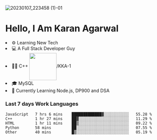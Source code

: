 ![20230107_223458 (1)-01](https://user-images.githubusercontent.com/85556603/212357966-4002f7aa-471b-4b3c-923d-f2b0d543cad5.jpeg)


<h1>Hello, I Am Karan Agarwal</h1>
<li>⚙ Learning New Tech</li>
<li>💻 A Full Stack Developer Guy</li>
<li>👨‍💻 C++ <img align="center" width="85" src="https://img.shields.io/badge/-LeetCode-FFA116?style=for-the-badge&logo=LeetCode&logoColor=black"/>/KKA-1</li> 
<li>🎓 MySQL 
<li>🙌 Currently Learning Node.js, DP900 and DSA</li>  
   
<h3>Last 7 days Work Languages </h3> 
     
<!--START_SECTION:waka-->

```text
JavaScript   7 hrs 6 mins    █████████████▓░░░░░░░░░░░   55.28 %
C++          1 hr 27 mins    ██▓░░░░░░░░░░░░░░░░░░░░░░   11.29 %
HTML         1 hr 11 mins    ██▒░░░░░░░░░░░░░░░░░░░░░░   09.22 %
Python       58 mins         ██░░░░░░░░░░░░░░░░░░░░░░░   07.55 %
Other        40 mins         █▒░░░░░░░░░░░░░░░░░░░░░░░   05.19 %
```

<!--END_SECTION:waka-->
